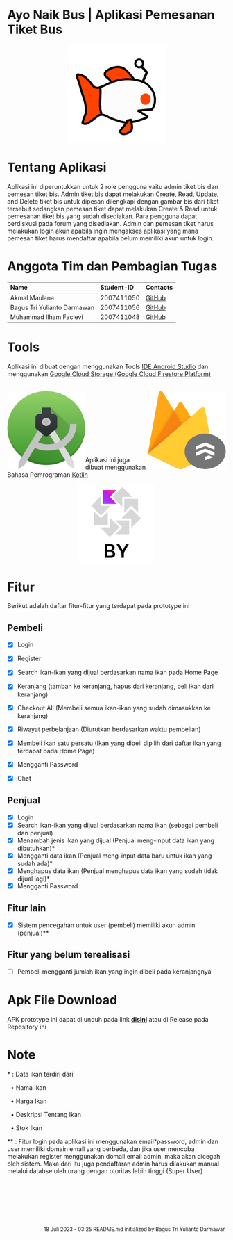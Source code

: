 
# Ayo Naik Bus | Aplikasi Pemesanan Tiket Bus
<div align="center">
  <img align="center" src="https://github.com/Bagus324/marketplace_perikanan/blob/master/app/src/main/res/drawable/logo.png"></img>
  </div>

# Tentang Aplikasi

Aplikasi ini diperuntukkan untuk 2 role pengguna yaitu admin tiket bis dan pemesan tiket bis. Admin tiket bis dapat melakukan Create, Read, Update, and Delete tiket bis untuk dipesan dilengkapi dengan gambar bis dari tiket tersebut sedangkan pemesan tiket dapat melakukan Create & Read untuk pemesanan tiket bis yang sudah disediakan. Para pengguna dapat berdiskusi pada forum yang disediakan. Admin dan pemesan tiket harus melakukan login akun apabila ingin mengakses aplikasi yang mana pemesan tiket harus mendaftar apabila belum memiliki akun untuk login.

# Anggota Tim dan Pembagian Tugas


| Name                                    | Student-ID  |  Contacts                                                                                                                  |
| :-------------------------------------- | :---------- |  :------------------------------------------------------------------------------------------------------------------------ |
| Akmal Maulana                           | 2007411050  |  [GitHub](https://github.com/akmalm007)                                                                       |
| Bagus Tri Yulianto Darmawan             | 2007411056  |  [GitHub](https://github.com/Bagus324)                                            |
| Muhammad Ilham Faclevi                  | 2007411048  |  [GitHub](https://github.com/ilhamfachlevi)                                                            |


# Tools

Aplikasi ini dibuat dengan menggunakan Tools [IDE Android Studio](https://developer.android.com/studio) dan menggunakan [Google Cloud Storage (Google Cloud Firestore Platform)](https://firebase.google.com/)
<br><br>
<div align="center">
  <img align="left" src="https://github.com/Bagus324/marketplace_perikanan/blob/master/readme%20assets/android-studio-icon-486x512-zp9um7zl.png" height="180" width="180"></img>
  <img align="right" src="https://github.com/Bagus324/marketplace_perikanan/blob/master/readme%20assets/firestore-logo.png" height="180" width="180"></img>

  </div>
<br><br><br><br><br><br><br><br>

Aplikasi ini juga dibuat menggunakan Bahasa Pemrograman [Kotlin](https://kotlinlang.org/)
<div align="center">
  <img align="center" src="https://github.com/Bagus324/marketplace_perikanan/blob/master/readme%20assets/kotlin_avatar_removebg.png" height="180" width="180"></img>

  </div>

# Fitur

Berikut adalah daftar fitur-fitur yang terdapat pada prototype ini

## Pembeli
- [x] Login
- [x] Register
- [x] Search ikan-ikan yang dijual berdasarkan nama ikan pada Home Page
- [x] Keranjang (tambah ke keranjang, hapus dari keranjang, beli ikan dari keranjang)
- [x] Checkout All (Membeli semua ikan-ikan yang sudah dimasukkan ke keranjang)
- [x] Riwayat perbelanjaan (Diurutkan berdasarkan waktu pembelian)
- [x] Membeli ikan satu persatu (Ikan yang dibeli dipilih dari daftar ikan yang terdapat pada Home Page)
- [x] Mengganti Password
- [x] Chat

      
## Penjual
- [x] Login
- [x] Search ikan-ikan yang dijual berdasarkan nama ikan (sebagai pembeli dan penjual)
- [x] Menambah jenis ikan yang dijual (Penjual meng-input data ikan yang dibutuhkan)*
- [x] Mengganti data ikan (Penjual meng-input data baru untuk ikan yang sudah ada)*
- [x] Menghapus data ikan (Penjual menghapus data ikan yang sudah tidak dijual lagi)*
- [x] Mengganti Password

## Fitur lain
- [x] Sistem pencegahan untuk user (pembeli) memiliki akun admin (penjual)**

## Fitur yang belum terealisasi
- [ ] Pembeli mengganti jumlah ikan yang ingin dibeli pada keranjangnya

# Apk File Download

APK prototype ini dapat di unduh pada link 
<b>[disini](https://s.pnj.ac.id/sakana_mawada_warohma)</b> atau di Release pada Repository ini

# Note
<div align="left">
  <p>* : Data ikan terdiri dari<p>&nbsp;&nbsp;• Nama Ikan</p><p>&nbsp;&nbsp;• Harga Ikan</p><p>&nbsp;&nbsp;• Deskripsi Tentang Ikan</p><p>&nbsp;&nbsp;• Stok Ikan</p></p>
  <p>** : Fitur login pada aplikasi ini menggunakan email*password, admin dan user memiliki domain email yang berbeda, dan jika user mencoba melakukan register menggunakan domail email admin, maka akan dicegah oleh sistem. Maka dari itu juga pendaftaran admin harus dilakukan manual melalui databse oleh orang dengan otoritas lebih tinggi (Super User)</p>
  </div>
<br><br><br><br><br><br>
<div align="right">
  <small>18 Juli 2023 - 03:25 README.md initialized by Bagus Tri Yulianto Darmawan</small>  
</div>
